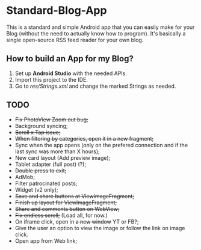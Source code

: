 # Standard-Blog-App
This is a standard and simple Android app that you can easily make for your Blog (without the need to actually know how to program).
It's basically a single open-source RSS feed reader for your own blog.

## How to build an App for my Blog?
1. Set up **Android Studio** with the needed APIs.
2. Import this project to the IDE.
3. Go to *res/Strings.xml* and change the marked Strings as needed.


## TODO
- ~~Fix PhotoView Zoom out bug;~~
- Background syncing;
- ~~Scroll x Tap issue;~~
- ~~When filtering by categories, open it in a new fragment;~~
- Sync when the app opens (only on the prefered connection and if the last sync was more than X hours);
- New card layout (Add preview image);
- Tablet adapter (full post) (?);
- ~~Double press to exit;~~
- AdMob;
- Filter patrocinated posts;
- Widget (v2 only);
- ~~Save and share buttons at ViewImageFragment;~~
- ~~Finish up layout for ViewImageFragment;~~
- ~~Share and comments button on WebView;~~
- ~~Fix endless scroll;~~ (Load all, for now.)
- On iframe click, open in ~~a new window~~ YT or FB?;
- Give the user an option to view the image or follow the link on image click.
- Open app from Web link;
